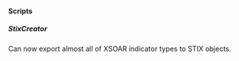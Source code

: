 
#### Scripts
##### StixCreator
Can now export almost all of XSOAR indicator types to STIX objects.
